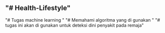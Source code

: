 "# Health-Lifestyle" 
--------------------
"# Tugas machine learning "
"# Memahami algoritma yang di gunakan "
"# tugas ini akan di gunakan untuk deteksi dini penyakit pada remaja"

